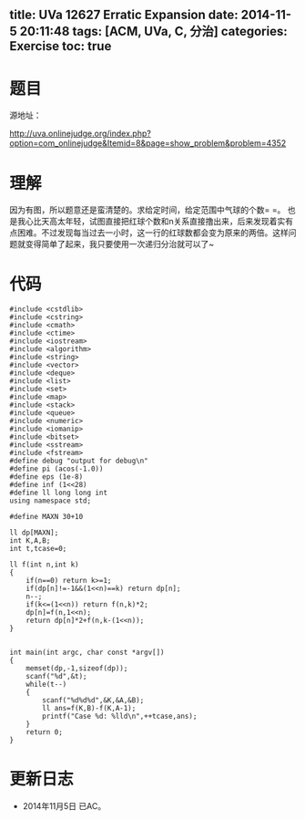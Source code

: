 title: UVa 12627 Erratic Expansion
date: 2014-11-5 20:11:48
tags: [ACM, UVa, C, 分治]
categories: Exercise
toc: true
---
# 题目	
源地址：

http://uva.onlinejudge.org/index.php?option=com_onlinejudge&Itemid=8&page=show_problem&problem=4352

# 理解
因为有图，所以题意还是蛮清楚的。求给定时间，给定范围中气球的个数= =。
也是我心比天高太年轻，试图直接把红球个数和n关系直接撸出来，后来发现着实有点困难。不过发现每当过去一小时，这一行的红球数都会变为原来的两倍。这样问题就变得简单了起来，我只要使用一次递归分治就可以了~

<!-- more -->

# 代码
```#include <cstdio>
#include <cstdlib>
#include <cstring>
#include <cmath>
#include <ctime>
#include <iostream>
#include <algorithm>
#include <string>
#include <vector>
#include <deque>
#include <list>
#include <set>
#include <map>
#include <stack>
#include <queue>
#include <numeric>
#include <iomanip>
#include <bitset>
#include <sstream>
#include <fstream>
#define debug "output for debug\n"
#define pi (acos(-1.0))
#define eps (1e-8)
#define inf (1<<28)
#define ll long long int
using namespace std;

#define MAXN 30+10

ll dp[MAXN];
int K,A,B;
int t,tcase=0;

ll f(int n,int k)
{
    if(n==0) return k>=1;
    if(dp[n]!=-1&&(1<<n)==k) return dp[n];
    n--;
    if(k<=(1<<n)) return f(n,k)*2;
    dp[n]=f(n,1<<n);
    return dp[n]*2+f(n,k-(1<<n));
}


int main(int argc, char const *argv[])
{
    memset(dp,-1,sizeof(dp));
    scanf("%d",&t);
    while(t--)
    {
        scanf("%d%d%d",&K,&A,&B);
        ll ans=f(K,B)-f(K,A-1);
        printf("Case %d: %lld\n",++tcase,ans);
    }
    return 0;
}
```
# 更新日志
- 2014年11月5日 已AC。